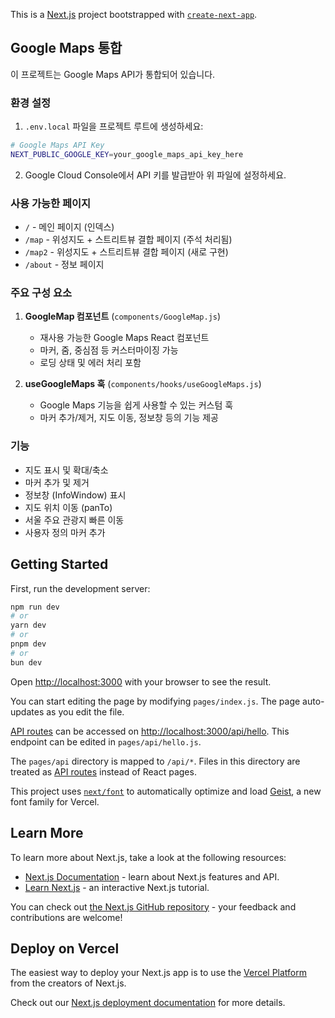 This is a [Next.js](https://nextjs.org) project bootstrapped with [`create-next-app`](https://nextjs.org/docs/pages/api-reference/create-next-app).

## Google Maps 통합

이 프로젝트는 Google Maps API가 통합되어 있습니다.

### 환경 설정

1. `.env.local` 파일을 프로젝트 루트에 생성하세요:
```bash
# Google Maps API Key
NEXT_PUBLIC_GOOGLE_KEY=your_google_maps_api_key_here
```

2. Google Cloud Console에서 API 키를 발급받아 위 파일에 설정하세요.

### 사용 가능한 페이지

- `/` - 메인 페이지 (인덱스)
- `/map` - 위성지도 + 스트리트뷰 결합 페이지 (주석 처리됨)
- `/map2` - 위성지도 + 스트리트뷰 결합 페이지 (새로 구현)
- `/about` - 정보 페이지

### 주요 구성 요소

1. **GoogleMap 컴포넌트** (`components/GoogleMap.js`)
   - 재사용 가능한 Google Maps React 컴포넌트
   - 마커, 줌, 중심점 등 커스터마이징 가능
   - 로딩 상태 및 에러 처리 포함

2. **useGoogleMaps 훅** (`components/hooks/useGoogleMaps.js`)
   - Google Maps 기능을 쉽게 사용할 수 있는 커스텀 훅
   - 마커 추가/제거, 지도 이동, 정보창 등의 기능 제공

### 기능

- 지도 표시 및 확대/축소
- 마커 추가 및 제거
- 정보창 (InfoWindow) 표시
- 지도 위치 이동 (panTo)
- 서울 주요 관광지 빠른 이동
- 사용자 정의 마커 추가

## Getting Started

First, run the development server:

```bash
npm run dev
# or
yarn dev
# or
pnpm dev
# or
bun dev
```

Open [http://localhost:3000](http://localhost:3000) with your browser to see the result.

You can start editing the page by modifying `pages/index.js`. The page auto-updates as you edit the file.

[API routes](https://nextjs.org/docs/pages/building-your-application/routing/api-routes) can be accessed on [http://localhost:3000/api/hello](http://localhost:3000/api/hello). This endpoint can be edited in `pages/api/hello.js`.

The `pages/api` directory is mapped to `/api/*`. Files in this directory are treated as [API routes](https://nextjs.org/docs/pages/building-your-application/routing/api-routes) instead of React pages.

This project uses [`next/font`](https://nextjs.org/docs/pages/building-your-application/optimizing/fonts) to automatically optimize and load [Geist](https://vercel.com/font), a new font family for Vercel.

## Learn More

To learn more about Next.js, take a look at the following resources:

- [Next.js Documentation](https://nextjs.org/docs) - learn about Next.js features and API.
- [Learn Next.js](https://nextjs.org/learn-pages-router) - an interactive Next.js tutorial.

You can check out [the Next.js GitHub repository](https://github.com/vercel/next.js) - your feedback and contributions are welcome!

## Deploy on Vercel

The easiest way to deploy your Next.js app is to use the [Vercel Platform](https://vercel.com/new?utm_medium=default-template&filter=next.js&utm_source=create-next-app&utm_campaign=create-next-app-readme) from the creators of Next.js.

Check out our [Next.js deployment documentation](https://nextjs.org/docs/pages/building-your-application/deploying) for more details.
